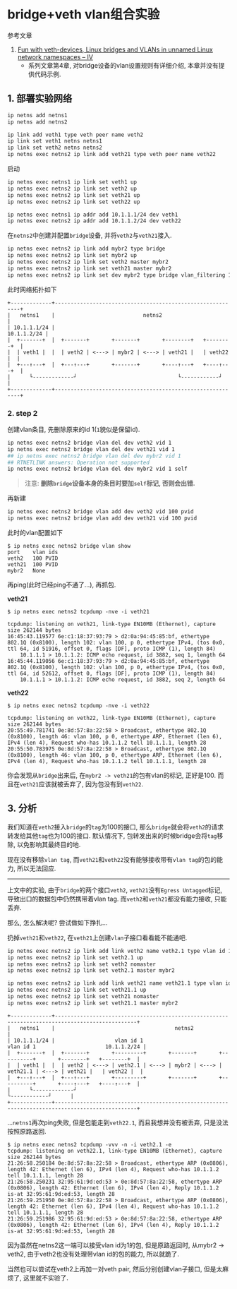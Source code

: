 # bridge+veth vlan组合实验

参考文章

1. [Fun with veth-devices, Linux bridges and VLANs in unnamed Linux network namespaces – IV](https://linux-blog.anracom.com/2017/11/20/fun-with-veth-devices-linux-bridges-and-vlans-in-unnamed-linux-network-namespaces-iv/)
    - 系列文章第4章, 对bridge设备的vlan设置规则有详细介绍, 本章并没有提供代码示例.

## 1. 部署实验网络

```bash
ip netns add netns1
ip netns add netns2

ip link add veth1 type veth peer name veth2
ip link set veth1 netns netns1
ip link set veth2 netns netns2
ip netns exec netns2 ip link add veth21 type veth peer name veth22
```

启动

```bash
ip netns exec netns1 ip link set veth1 up
ip netns exec netns2 ip link set veth2 up
ip netns exec netns2 ip link set veth21 up
ip netns exec netns2 ip link set veth22 up

ip netns exec netns1 ip addr add 10.1.1.1/24 dev veth1
ip netns exec netns2 ip addr add 10.1.1.2/24 dev veth22
```

在`netns2`中创建并配置`bridge`设备, 并将`veth2`与`veth21`接入.

```bash
ip netns exec netns2 ip link add mybr2 type bridge
ip netns exec netns2 ip link set mybr2 up
ip netns exec netns2 ip link set veth2 master mybr2
ip netns exec netns2 ip link set veth21 master mybr2
ip netns exec netns2 ip link set dev mybr2 type bridge vlan_filtering 1
```

此时网络拓扑如下

```
+-------------+-----------------------------------------------------------+
|   netns1    |                            netns2                         |
| 10.1.1.1/24 |                                               10.1.1.2/24 |
|  +-------+  |  +-------+       +-------+       +--------+   +--------+  |
|  | veth1 |  |  | veth2 | <---> | mybr2 | <---> | veth21 |   | veth22 |  |
|  +---↑---+  |  +---↑---+       +-------+       +----↑---+   +----↑---+  |
|      └-------------┘                                └------------┘      |
+-------------+-----------------------------------------------------------+
```


### 2. step 2

创建vlan条目, 先删除原来的id 1(`1`貌似是保留id).

```bash
ip netns exec netns2 bridge vlan del dev veth2 vid 1
ip netns exec netns2 bridge vlan del dev veth21 vid 1
## ip netns exec netns2 bridge vlan del dev mybr2 vid 1
## RTNETLINK answers: Operation not supported
ip netns exec netns2 bridge vlan del dev mybr2 vid 1 self
```

> 注意: **删除`bridge`设备本身的条目时要加`self`标记, 否则会出错.**

再新建

```bash
ip netns exec netns2 bridge vlan add dev veth2 vid 100 pvid
ip netns exec netns2 bridge vlan add dev veth21 vid 100 pvid
```

此时的vlan配置如下

```console
$ ip netns exec netns2 bridge vlan show
port	vlan ids
veth2	100 PVID
veth21	100 PVID
mybr2	None
```

再ping(此时已经ping不通了...), 再抓包.

**veth21**

```console
$ ip netns exec netns2 tcpdump -nve -i veth21

tcpdump: listening on veth21, link-type EN10MB (Ethernet), capture size 262144 bytes
16:45:43.119577 6e:c1:18:37:93:79 > d2:0a:94:45:85:bf, ethertype 802.1Q (0x8100), length 102: vlan 100, p 0, ethertype IPv4, (tos 0x0, ttl 64, id 51916, offset 0, flags [DF], proto ICMP (1), length 84)
    10.1.1.1 > 10.1.1.2: ICMP echo request, id 3882, seq 1, length 64
16:45:44.119056 6e:c1:18:37:93:79 > d2:0a:94:45:85:bf, ethertype 802.1Q (0x8100), length 102: vlan 100, p 0, ethertype IPv4, (tos 0x0, ttl 64, id 52612, offset 0, flags [DF], proto ICMP (1), length 84)
    10.1.1.1 > 10.1.1.2: ICMP echo request, id 3882, seq 2, length 64
```

**veth22**

```console
$ ip netns exec netns2 tcpdump -nve -i veth22

tcpdump: listening on veth22, link-type EN10MB (Ethernet), capture size 262144 bytes
20:55:49.781741 0e:8d:57:8a:22:58 > Broadcast, ethertype 802.1Q (0x8100), length 46: vlan 100, p 0, ethertype ARP, Ethernet (len 6), IPv4 (len 4), Request who-has 10.1.1.2 tell 10.1.1.1, length 28
20:55:50.783975 0e:8d:57:8a:22:58 > Broadcast, ethertype 802.1Q (0x8100), length 46: vlan 100, p 0, ethertype ARP, Ethernet (len 6), IPv4 (len 4), Request who-has 10.1.1.2 tell 10.1.1.1, length 28
```

你会发现从`bridge`出来后, 在`mybr2 -> veth21`的包有vlan的标记, 正好是100. 而且在`veth21`应该就被丢弃了, 因为包没有到`veth22`.

## 3. 分析

我们知道在`veth2`接入`bridge`的`tag`为100的接口, 那么`bridge`就会将`veth2`的请求转发给其他`tag`也为100的接口. 默认情况下, 包转发出来的时候bridge会将`tag`移除, 以免影响其最终目的地.

现在没有移除`vlan tag`, 而`veth21`和`veth22`没有能够接收带有`vlan tag`的包的能力, 所以无法回应.

------

上文中的实验, 由于`bridge`的两个接口`veth2`, `veth21`没有`Egress Untagged`标记, 导致出口的数据包中仍然携带着vlan tag. 而`veth2`和`veth21`都没有能力接收, 只能丢弃.

那么, 怎么解决呢? 尝试做如下挣扎...

扔掉`veth21`和`veth22`, 在`veth21`上创建`vlan`子接口看看能不能通吧.

```bash 
ip netns exec netns2 ip link add link veth2 name veth2.1 type vlan id 1
ip netns exec netns2 ip link set veth2.1 up
ip netns exec netns2 ip link set veth2 nomaster
ip netns exec netns2 ip link set veth2.1 master mybr2

ip netns exec netns2 ip link add link veth21 name veth21.1 type vlan id 1
ip netns exec netns2 ip link set veth21.1 up
ip netns exec netns2 ip link set veth21 nomaster
ip netns exec netns2 ip link set veth21.1 master mybr2
```

```
+-------------+------------------------------------------------------------------------------------------------+
|   netns1    |                                      netns2                                                    |
| 10.1.1.1/24 |                   vlan id 1                         vlan id 1                      10.1.1.2/24 |
|  +-------+  |  +-------+       +---------+       +-------+       +----------+       +--------+   +--------+  |
|  | veth1 |  |  | veth2 | <---> | veth2.1 | <---> | mybr2 | <---> | veth21.1 | <---> | veth21 |   | veth22 |  |
|  +---↑---+  |  +---↑---+       +---------+       +-------+       +----------+       +----↑---+   +----↑---+  |
|      └-------------┘                                                                     └------------┘      |
+-------------+------------------------------------------------------------------------------------------------+
```


...`netns1`再次ping失败, 但是包能走到`veth22.1`, 而且我想并没有被丢弃, 只是没法按照原路返回.

``` 
$ ip netns exec netns2 tcpdump -vvv -n -i veth2.1 -e
tcpdump: listening on veth22.1, link-type EN10MB (Ethernet), capture size 262144 bytes
21:26:58.250184 0e:8d:57:8a:22:58 > Broadcast, ethertype ARP (0x0806), length 42: Ethernet (len 6), IPv4 (len 4), Request who-has 10.1.1.2 tell 10.1.1.1, length 28
21:26:58.250231 32:95:61:9d:ed:53 > 0e:8d:57:8a:22:58, ethertype ARP (0x0806), length 42: Ethernet (len 6), IPv4 (len 4), Reply 10.1.1.2 is-at 32:95:61:9d:ed:53, length 28
21:26:59.251950 0e:8d:57:8a:22:58 > Broadcast, ethertype ARP (0x0806), length 42: Ethernet (len 6), IPv4 (len 4), Request who-has 10.1.1.2 tell 10.1.1.1, length 28
21:26:59.251986 32:95:61:9d:ed:53 > 0e:8d:57:8a:22:58, ethertype ARP (0x0806), length 42: Ethernet (len 6), IPv4 (len 4), Reply 10.1.1.2 is-at 32:95:61:9d:ed:53, length 28
```

因为虽然在netns2这一端可以接受vlan id为1的包, 但是原路返回时, 从mybr2 -> veth2, 由于veth2也没有处理带vlan id的包的能力, 所以就跪了.

当然也可以尝试在veth2上再加一对veth pair, 然后分别创建vlan子接口, 但是太麻烦了, 这里就不实验了.
